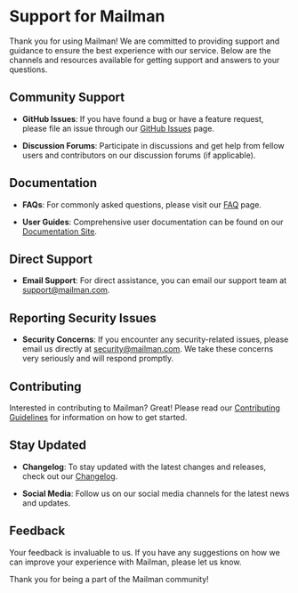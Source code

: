 # Support for Mailman

Thank you for using Mailman! We are committed to providing support and guidance to ensure the best experience with our service. Below are the channels and resources available for getting support and answers to your questions.

## Community Support

- **GitHub Issues**: If you have found a bug or have a feature request, please file an issue through our [GitHub Issues](https://github.com/BuildNShip/mailman-backend/issues/) page.

- **Discussion Forums**: Participate in discussions and get help from fellow users and contributors on our discussion forums (if applicable).

## Documentation

- **FAQs**: For commonly asked questions, please visit our [FAQ](./FAQ.md) page.

- **User Guides**: Comprehensive user documentation can be found on our [Documentation Site](https://link-to-documentation).

## Direct Support

- **Email Support**: For direct assistance, you can email our support team at [support@mailman.com](mailto:support@mailman.com).


## Reporting Security Issues

- **Security Concerns**: If you encounter any security-related issues, please email us directly at [security@mailman.com](mailto:security@mailman.com). We take these concerns very seriously and will respond promptly.

## Contributing

Interested in contributing to Mailman? Great! Please read our [Contributing Guidelines](./CONTRIBUTING.md) for information on how to get started.

## Stay Updated

- **Changelog**: To stay updated with the latest changes and releases, check out our [Changelog](../CHANGELOG.md).

- **Social Media**: Follow us on our social media channels for the latest news and updates.

## Feedback

Your feedback is invaluable to us. If you have any suggestions on how we can improve your experience with Mailman, please let us know.

Thank you for being a part of the Mailman community!
